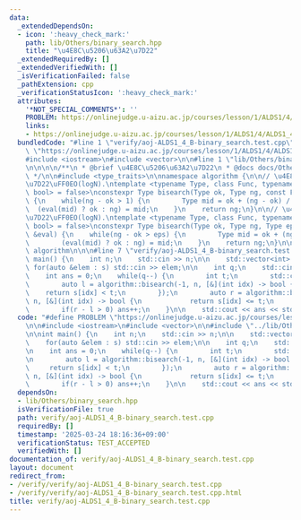 ```yaml
---
data:
  _extendedDependsOn:
  - icon: ':heavy_check_mark:'
    path: lib/Others/binary_search.hpp
    title: "\u4E8C\u5206\u63A2\u7D22"
  _extendedRequiredBy: []
  _extendedVerifiedWith: []
  _isVerificationFailed: false
  _pathExtension: cpp
  _verificationStatusIcon: ':heavy_check_mark:'
  attributes:
    '*NOT_SPECIAL_COMMENTS*': ''
    PROBLEM: https://onlinejudge.u-aizu.ac.jp/courses/lesson/1/ALDS1/4/ALDS1_4_B
    links:
    - https://onlinejudge.u-aizu.ac.jp/courses/lesson/1/ALDS1/4/ALDS1_4_B
  bundledCode: "#line 1 \"verify/aoj-ALDS1_4_B-binary_search.test.cpp\"\n#define PROBLEM\
    \ \"https://onlinejudge.u-aizu.ac.jp/courses/lesson/1/ALDS1/4/ALDS1_4_B\"\n\n\
    #include <iostream>\n#include <vector>\n\n#line 1 \"lib/Others/binary_search.hpp\"\
    \n\n\n\n/**\n * @brief \u4E8C\u5206\u63A2\u7D22\n * @docs docs/Others/binary_search.md\n\
    \ */\n\n#include <type_traits>\n\nnamespace algorithm {\n\n// \u4E8C\u5206\u63A2\
    \u7D22\uFF0EO(logN).\ntemplate <typename Type, class Func, typename std::enable_if_t<std::is_integral_v<Type>,\
    \ bool> = false>\nconstexpr Type bisearch(Type ok, Type ng, const Func &eval)\
    \ {\n    while(ng - ok > 1) {\n        Type mid = ok + (ng - ok) / 2;\n      \
    \  (eval(mid) ? ok : ng) = mid;\n    }\n    return ng;\n}\n\n// \u4E8C\u5206\u63A2\
    \u7D22\uFF0EO(logN).\ntemplate <typename Type, class Func, typename std::enable_if_t<std::is_floating_point_v<Type>,\
    \ bool> = false>\nconstexpr Type bisearch(Type ok, Type ng, Type eps, const Func\
    \ &eval) {\n    while(ng - ok > eps) {\n        Type mid = ok + (ng - ok) / 2;\n\
    \        (eval(mid) ? ok : ng) = mid;\n    }\n    return ng;\n}\n\n}  // namespace\
    \ algorithm\n\n\n#line 7 \"verify/aoj-ALDS1_4_B-binary_search.test.cpp\"\n\nint\
    \ main() {\n    int n;\n    std::cin >> n;\n\n    std::vector<int> s(n);\n   \
    \ for(auto &elem : s) std::cin >> elem;\n\n    int q;\n    std::cin >> q;\n\n\
    \    int ans = 0;\n    while(q--) {\n        int t;\n        std::cin >> t;\n\n\
    \        auto l = algorithm::bisearch(-1, n, [&](int idx) -> bool {\n        \
    \    return s[idx] < t;\n        });\n        auto r = algorithm::bisearch(-1,\
    \ n, [&](int idx) -> bool {\n            return s[idx] <= t;\n        });\n\n\
    \        if(r - l > 0) ans++;\n    }\n\n    std::cout << ans << std::endl;\n}\n"
  code: "#define PROBLEM \"https://onlinejudge.u-aizu.ac.jp/courses/lesson/1/ALDS1/4/ALDS1_4_B\"\
    \n\n#include <iostream>\n#include <vector>\n\n#include \"../lib/Others/binary_search.hpp\"\
    \n\nint main() {\n    int n;\n    std::cin >> n;\n\n    std::vector<int> s(n);\n\
    \    for(auto &elem : s) std::cin >> elem;\n\n    int q;\n    std::cin >> q;\n\
    \n    int ans = 0;\n    while(q--) {\n        int t;\n        std::cin >> t;\n\
    \n        auto l = algorithm::bisearch(-1, n, [&](int idx) -> bool {\n       \
    \     return s[idx] < t;\n        });\n        auto r = algorithm::bisearch(-1,\
    \ n, [&](int idx) -> bool {\n            return s[idx] <= t;\n        });\n\n\
    \        if(r - l > 0) ans++;\n    }\n\n    std::cout << ans << std::endl;\n}\n"
  dependsOn:
  - lib/Others/binary_search.hpp
  isVerificationFile: true
  path: verify/aoj-ALDS1_4_B-binary_search.test.cpp
  requiredBy: []
  timestamp: '2025-03-24 18:16:36+09:00'
  verificationStatus: TEST_ACCEPTED
  verifiedWith: []
documentation_of: verify/aoj-ALDS1_4_B-binary_search.test.cpp
layout: document
redirect_from:
- /verify/verify/aoj-ALDS1_4_B-binary_search.test.cpp
- /verify/verify/aoj-ALDS1_4_B-binary_search.test.cpp.html
title: verify/aoj-ALDS1_4_B-binary_search.test.cpp
---
```

